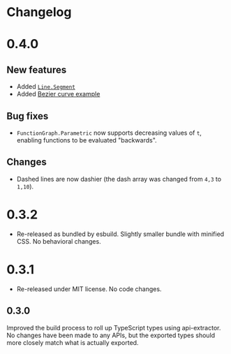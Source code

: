 # Changelog

# 0.4.0

## New features

- Added [`Line.Segment`](https://mafs.dev/guides/display/lines/)
- Added [Bezier curve example](https://mafs.dev/guides/examples/bezier-curves/)

## Bug fixes

- `FunctionGraph.Parametric` now supports decreasing values of `t`, enabling functions to be evaluated "backwards".

## Changes

- Dashed lines are now dashier (the dash array was changed from `4,3` to `1,10`).

# 0.3.2

- Re-released as bundled by esbuild. Slightly smaller bundle with minified CSS. No behavioral changes.

# 0.3.1

- Re-released under MIT license. No code changes.

## 0.3.0

Improved the build process to roll up TypeScript types using api-extractor. No
changes have been made to any APIs, but the exported types should more closely
match what is actually exported.
